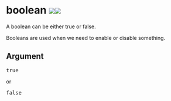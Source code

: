 # boolean ![](/img/version_1.12.png)![](/img/version_1.14.png)

A boolean can be either true or false.

Booleans are used when we need to enable or disable something.

## Argument
<pre>true</pre>
or  
<pre>false</pre>